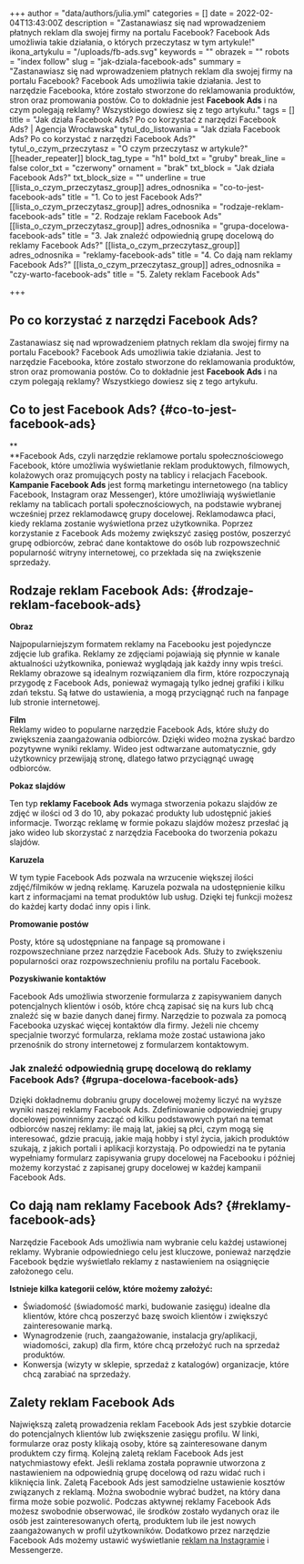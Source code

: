 +++
author = "data/authors/julia.yml"
categories = []
date = 2022-02-04T13:43:00Z
description = "Zastanawiasz się nad wprowadzeniem płatnych reklam dla swojej firmy na portalu Facebook? Facebook Ads umożliwia takie działania, o których przeczytasz w tym artykule!"
ikona_artykulu = "/uploads/fb-ads.svg"
keywords = ""
obrazek = ""
robots = "index follow"
slug = "jak-dziala-facebook-ads"
summary = "Zastanawiasz się nad wprowadzeniem płatnych reklam dla swojej firmy na portalu Facebook? Facebook Ads umożliwia takie działania. Jest to narzędzie Facebooka, które zostało stworzone do reklamowania produktów, stron oraz promowania postów. Co to dokładnie jest <strong>Facebook Ads</strong> i na czym polegają reklamy? Wszystkiego dowiesz się z tego artykułu."
tags = []
title = "Jak działa Facebook Ads? Po co korzystać z narzędzi Facebook Ads? | Agencja Wrocławska"
tytul_do_listowania = "Jak działa Facebook Ads? Po co korzystać z narzędzi Facebook Ads?"
tytul_o_czym_przeczytasz = "O czym przeczytasz w artykule?"
[[header_repeater]]
block_tag_type = "h1"
bold_txt = "gruby"
break_line = false
color_txt = "czerwony"
ornament = "brak"
txt_block = "Jak działa Facebook Ads?"
txt_block_size = ""
underline = true
[[lista_o_czym_przeczytasz_group]]
adres_odnosnika = "co-to-jest-facebook-ads"
title = "1. Co to jest Facebook Ads?"
[[lista_o_czym_przeczytasz_group]]
adres_odnosnika = "rodzaje-reklam-facebook-ads"
title = "2. Rodzaje reklam Facebook Ads"
[[lista_o_czym_przeczytasz_group]]
adres_odnosnika = "grupa-docelowa-facebook-ads"
title = "3. Jak znaleźć odpowiednią grupę docelową do reklamy Facebook Ads?"
[[lista_o_czym_przeczytasz_group]]
adres_odnosnika = "reklamy-facebook-ads"
title = "4. Co dają nam reklamy Facebook Ads?"
[[lista_o_czym_przeczytasz_group]]
adres_odnosnika = "czy-warto-facebook-ads"
title = "5. Zalety reklam Facebook Ads"

+++
## **Po co korzystać z narzędzi Facebook Ads?**

Zastanawiasz się nad wprowadzeniem płatnych reklam dla swojej firmy na portalu Facebook? Facebook Ads umożliwia takie działania. Jest to narzędzie Facebooka, które zostało stworzone do reklamowania produktów, stron oraz promowania postów. Co to dokładnie jest **Facebook Ads** i na czym polegają reklamy? Wszystkiego dowiesz się z tego artykułu.

## Co to jest Facebook Ads? {#co-to-jest-facebook-ads}

\**  
\**Facebook Ads, czyli narzędzie reklamowe portalu społecznościowego Facebook, które umożliwia wyświetlanie reklam produktowych, filmowych, kolażowych oraz promujących posty na tablicy i relacjach Facebook. **Kampanie Facebook Ads** jest formą marketingu internetowego (na tablicy Facebook, Instagram oraz Messenger), które umożliwiają wyświetlanie reklamy na tablicach portali społecznościowych, na podstawie wybranej wcześniej przez reklamodawcę grupy docelowej. Reklamodawca płaci, kiedy reklama zostanie wyświetlona przez użytkownika. Poprzez korzystanie z Facebook Ads możemy zwiększyć zasięg postów, poszerzyć grupę odbiorców, zebrać dane kontaktowe do osób lub rozpowszechnić popularność witryny internetowej, co przekłada się na zwiększenie sprzedaży.

## Rodzaje reklam Facebook Ads: {#rodzaje-reklam-facebook-ads}

**Obraz**

Najpopularniejszym formatem reklamy na Facebooku jest pojedyncze zdjęcie lub grafika. Reklamy ze zdjęciami pojawiają się płynnie w kanale aktualności użytkownika, ponieważ wyglądają jak każdy inny wpis treści. Reklamy obrazowe są idealnym rozwiązaniem dla firm, które rozpoczynają przygodę z Facebook Ads, ponieważ wymagają tylko jednej grafiki i kilku zdań tekstu. Są łatwe do ustawienia, a mogą przyciągnąć ruch na fanpage lub stronie internetowej.

**Film**  
Reklamy wideo to popularne narzędzie Facebook Ads, które służy do zwiększenia zaangażowania odbiorców. Dzięki wideo można zyskać bardzo pozytywne wyniki reklamy. Wideo jest odtwarzane automatycznie, gdy użytkownicy przewijają stronę, dlatego łatwo przyciągnąć uwagę odbiorców.

**Pokaz slajdów**

Ten typ **reklamy Facebook Ads** wymaga stworzenia pokazu slajdów ze zdjęć w ilości od 3 do 10, aby pokazać produkty lub udostępnić jakieś informacje. Tworząc reklamę w formie pokazu slajdów możesz przesłać ją jako wideo lub skorzystać z narzędzia Facebooka do tworzenia pokazu slajdów.

**Karuzela**

W tym typie Facebook Ads pozwala na wrzucenie większej ilości zdjęć/filmików w jedną reklamę. Karuzela pozwala na udostępnienie kilku kart z informacjami na temat produktów lub usług. Dzięki tej funkcji możesz do każdej karty dodać inny opis i link.

**Promowanie postów**

Posty, które są udostępniane na fanpage są promowane i rozpowszechniane przez narzędzie Facebook Ads. Służy to zwiększeniu popularności oraz rozpowszechnieniu profilu na portalu Facebook.

**Pozyskiwanie kontaktów**

Facebook Ads umożliwia stworzenie formularza z zapisywaniem danych potencjalnych klientów i osób, które chcą zapisać się na kurs lub chcą znaleźć się w bazie danych danej firmy. Narzędzie to pozwala za pomocą Facebooka uzyskać więcej kontaktów dla firmy. Jeżeli nie chcemy specjalnie tworzyć formularza, reklama może zostać ustawiona jako przenośnik do strony internetowej z formularzem kontaktowym.

### Jak znaleźć odpowiednią grupę docelową do reklamy Facebook Ads? {#grupa-docelowa-facebook-ads}

Dzięki dokładnemu dobraniu grupy docelowej możemy liczyć na wyższe wyniki naszej reklamy Facebook Ads. Zdefiniowanie odpowiedniej grupy docelowej powinniśmy zacząć od kilku podstawowych pytań na temat odbiorców naszej reklamy: ile mają lat, jakiej są płci, czym mogą się interesować, gdzie pracują, jakie mają hobby i styl życia, jakich produktów szukają, z jakich portali i aplikacji korzystają. Po odpowiedzi na te pytania wypełniamy formularz zapisywania grupy docelowej na Facebooku i później możemy korzystać z zapisanej grupy docelowej w każdej kampanii Facebook Ads.

## Co dają nam reklamy Facebook Ads? {#reklamy-facebook-ads}

Narzędzie Facebook Ads umożliwia nam wybranie celu każdej ustawionej reklamy. Wybranie odpowiedniego celu jest kluczowe, ponieważ narzędzie Facebook będzie wyświetlało reklamy z nastawieniem na osiągnięcie założonego celu.

**Istnieje kilka kategorii celów, które możemy założyć:**

* Świadomość (świadomość marki, budowanie zasięgu) idealne dla klientów, które chcą poszerzyć bazę swoich klientów i zwiększyć zainteresowanie marką.
* Wynagrodzenie (ruch, zaangażowanie, instalacja gry/aplikacji, wiadomości, zakup) dla firm, które chcą przełożyć ruch na sprzedaż produktów.
* Konwersja (wizyty w sklepie, sprzedaż z katalogów) organizacje, które chcą zarabiać na sprzedaży.

## **Zalety reklam Facebook Ads**

Największą zaletą prowadzenia reklam Facebook Ads jest szybkie dotarcie do potencjalnych klientów lub zwiększenie zasięgu profilu. W linki, formularze oraz posty klikają osoby, które są zainteresowane danym produktem czy firmą. Kolejną zaletą reklam Facebook Ads jest natychmiastowy efekt. Jeśli reklama została poprawnie utworzona z nastawieniem na odpowiednią grupę docelową od razu widać ruch i kliknięcia link. Zaletą Facebook Ads jest samodzielne ustawienie kosztów związanych z reklamą. Można swobodnie wybrać budżet, na który dana firma może sobie pozwolić. Podczas aktywnej reklamy Facebook Ads możesz swobodnie obserwować, ile środków zostało wydanych oraz ile osób jest zainteresowanych ofertą, produktem lub ile jest nowych zaangażowanych w profil użytkowników. Dodatkowo przez narzędzie Facebook Ads możemy ustawić wyświetlanie [reklam na Instagramie](https://agencjawroclawska.pl/blog/jak-prowadzic-firmowego-instagrama/) i Messengerze.